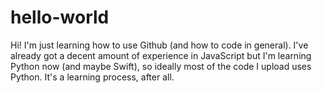 # hello-world
Hi! I'm just learning how to use Github (and how to code in general). I've already 
got a decent amount of experience in JavaScript but I'm learning Python now (and maybe Swift), so
ideally most of the code I upload uses Python. It's a learning process, after all.

